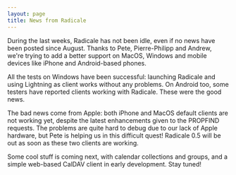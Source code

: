```yaml
---
layout: page
title: News from Radicale
---
```


During the last weeks, Radicale has not been idle, even if no news have been
posted since August. Thanks to Pete, Pierre-Philipp and Andrew, we're trying to
add a better support on MacOS, Windows and mobile devices like iPhone and
Android-based phones.

All the tests on Windows have been successful: launching Radicale and using
Lightning as client works without any problems. On Android too, some testers
have reported clients working with Radicale. These were the good news.

The bad news come from Apple: both iPhone and MacOS default clients are not
working yet, despite the latest enhancements given to the PROPFIND
requests. The problems are quite hard to debug due to our lack of Apple
hardware, but Pete is helping us in this difficult quest! Radicale 0.5 will be
out as soon as these two clients are working.

Some cool stuff is coming next, with calendar collections and groups, and a
simple web-based CalDAV client in early development. Stay tuned!
